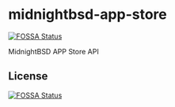 # midnightbsd-app-store
[![FOSSA Status](https://app.fossa.io/api/projects/git%2Bgithub.com%2FMidnightBSD%2Fmidnightbsd-app-store.svg?type=shield)](https://app.fossa.io/projects/git%2Bgithub.com%2FMidnightBSD%2Fmidnightbsd-app-store?ref=badge_shield)

MidnightBSD APP Store API


## License
[![FOSSA Status](https://app.fossa.io/api/projects/git%2Bgithub.com%2FMidnightBSD%2Fmidnightbsd-app-store.svg?type=large)](https://app.fossa.io/projects/git%2Bgithub.com%2FMidnightBSD%2Fmidnightbsd-app-store?ref=badge_large)
